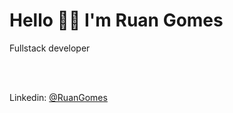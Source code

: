 <div>
    <h1>Hello 👋🏻 I'm Ruan Gomes</h1>
</div>

<div>
    <p>Fullstack developer</p>
    <br><br>
    <p>Linkedin: <a href="https://www.linkedin.com/in/ruangomesti/">@RuanGomes</a></p>
</div>
